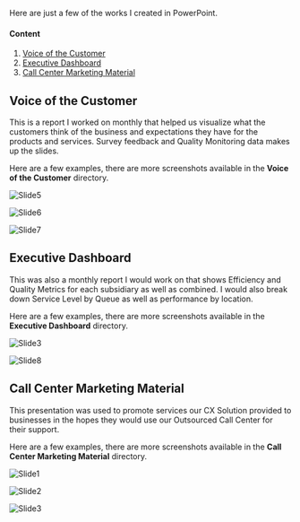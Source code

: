 Here are just a few of the works I created in PowerPoint.

#### Content
1. [Voice of the Customer](#voice-of-the-customer)
1. [Executive Dashboard](#executive-dashboard)
1. [Call Center Marketing Material](#call-center-marketing-material)

## Voice of the Customer

This is a report I worked on monthly that helped us visualize what the customers think of the business and expectations they have for the products and services. Survey feedback and Quality Monitoring data makes up the slides. 

Here are a few examples, there are more screenshots available in the **Voice of the Customer** directory.

![Slide5](https://github.com/strykstaguy/Work/assets/3041/76ac4384-8b71-44fa-bf32-e8ab54568104)

![Slide6](https://github.com/strykstaguy/Work/assets/3041/42c6bc96-0ef7-40f7-9eec-cfa0bc8d4d6c)

![Slide7](https://github.com/strykstaguy/Work/assets/3041/e29d9e50-ce85-41af-829a-f15570284885)

## Executive Dashboard

This was also a monthly report I would work on that shows Efficiency and Quality Metrics for each subsidiary as well as combined. I would also break down Service Level by Queue as well as performance by location.

Here are a few examples, there are more screenshots available in the **Executive Dashboard** directory.

![Slide3](https://github.com/strykstaguy/Work/assets/3041/cb67184a-62b1-4a6d-821e-240ead0fe24a)

![Slide8](https://github.com/strykstaguy/Work/assets/3041/e4221ac4-de4e-402c-bb6b-57873cb68a32)

## Call Center Marketing Material

This presentation was used to promote services our CX Solution provided to businesses in the hopes they would use our Outsourced Call Center for their support.

Here are a few examples, there are more screenshots available in the **Call Center Marketing Material** directory. 

![Slide1](https://github.com/strykstaguy/Work/assets/3041/9f10c753-9cbe-4734-8227-45673233b883)

![Slide2](https://github.com/strykstaguy/Work/assets/3041/67ffaec9-cc0e-40dc-9fee-27f9e6ad5222)

![Slide3](https://github.com/strykstaguy/Work/assets/3041/4ed46662-3f1a-42d1-9e28-968c1f8423f1)
